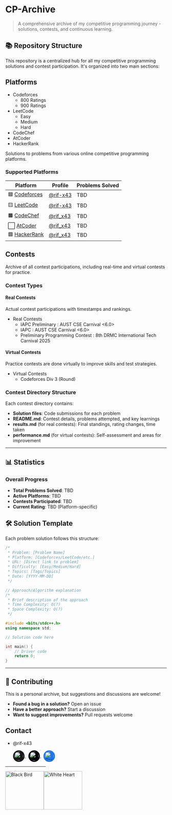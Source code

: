 # CP-Archive

> A comprehensive archive of my competitive programming journey - solutions, contests, and continuous learning.

## 📚 Repository Structure

This repository is a centralized hub for all my competitive programming solutions and contest participation. It's organized into two main sections:

## Platforms
- Codeforces
  - 800 Ratings
  - 900 Ratings
- LeetCode
  - Easy
  - Medium
  - Hard
- CodeChef
- AtCoder
- HackerRank 

Solutions to problems from various online competitive programming platforms.

### Supported Platforms

| Platform | Profile | Problems Solved |
|----------|---------|-----------------|
| 🟦 [Codeforces](https://codeforces.com) | [@rif-x43](https://codeforces.com/profile/rif-x43) | TBD |
| 🟨 [LeetCode](https://leetcode.com) | [@rif-x43](https://leetcode.com/rif-x43) | TBD |
| 🟫 [CodeChef](https://www.codechef.com) | [@rif_x43](https://www.codechef.com/users/rif_x43) | TBD |
| ⬜ [AtCoder](https://atcoder.jp) | [@rif_x43](https://atcoder.jp/users/rif_x43) | TBD |
| 🟩 [HackerRank](https://www.hackerrank.com) | [@rif_x43](https://www.hackerrank.com/rif_x43) | TBD |


## Contests

Archive of all contest participations, including real-time and virtual contests for practice.

### Contest Types

#### Real Contests
Actual contest participations with timestamps and rankings.
- Real Contests
  - IAPC Preliminary : AUST CSE Carnival <6.0>
  - IAPC : AUST CSE Carnival <6.0>
  - Preliminary Programming Contest :  8th DRMC International Tech Carnival 2025


#### Virtual Contests
Practice contests are done virtually to improve skills and test strategies.
- Virtual Contests
  - Codeforces Div 3 (Round)


### Contest Directory Structure

Each contest directory contains:
- **Solution files**: Code submissions for each problem
- **README.md**: Contest details, problems attempted, and key learnings
- **results.md** (for real contests): Final standings, rating changes, time taken
- **performance.md** (for virtual contests): Self-assessment and areas for improvement

---

## 📊 Statistics

<!-- Update these stats regularly -->

### Overall Progress

- **Total Problems Solved**: TBD
- **Active Platforms**: TBD
- **Contests Participated**: TBD
- **Current Rating**: TBD (Platform-specific)


## 🛠️ Solution Template

Each problem solution follows this structure:

```cpp
/*
 * Problem: [Problem Name]
 * Platform: [Codeforces/LeetCode/etc.]
 * URL: [Direct link to problem]
 * Difficulty: [Easy/Medium/Hard]
 * Topics: [Tags/Topics]
 * Date: [YYYY-MM-DD]
 */

// Approach/Algorithm explanation
/*
 * Brief description of the approach
 * Time Complexity: O(?)
 * Space Complexity: O(?)
 */

#include <bits/stdc++.h>
using namespace std;

// Solution code here

int main() {
    // Driver code
    return 0;
}
```

---


## 🤝 Contributing

This is a personal archive, but suggestions and discussions are welcome!

- **Found a bug in a solution?** Open an issue
- **Have a better approach?** Start a discussion
- **Want to suggest improvements?** Pull requests welcome


## Contact
- @rif-x43
  <p align="left">
  <!-- GitHub: white glyph on dark circular background -->
  <a href="https://github.com/rif-x43" aria-label="GitHub">
    <img src="https://cdn.simpleicons.org/github/ffffff" width="28" height="28" alt="GitHub"
         style="background-color:#181717;border-radius:50%;padding:4px;vertical-align:middle;display:inline-block;">
  </a>&nbsp;
  <!-- X (Twitter): white glyph on black circular background -->
  <a href="https://x.com/rif__x43" aria-label="X">
    <img src="https://cdn.simpleicons.org/x/ffffff" width="28" height="28" alt="X"
         style="background-color:#000000;border-radius:50%;padding:4px;vertical-align:middle;display:inline-block;">
  </a>&nbsp;
  <!-- Facebook: white glyph on Facebook blue circular background -->
  <a href="https://www.facebook.com/rif.x43i" aria-label="Facebook">
    <img src="https://cdn.simpleicons.org/facebook/ffffff" width="28" height="28" alt="Facebook"
         style="background-color:#1877F2;border-radius:50%;padding:4px;vertical-align:middle;display:inline-block;">
  </a>
</p>
<hr width="25%">

<img src="https://raw.githubusercontent.com/Tarikul-Islam-Anik/Animated-Fluent-Emojis/master/Emojis/Animals/Black%20Bird.png" alt="Black Bird" width="120" height="120" /><img src="https://raw.githubusercontent.com/Tarikul-Islam-Anik/Animated-Fluent-Emojis/master/Emojis/Smilies/White%20Heart.png" alt="White Heart" width="120" height="120" />


